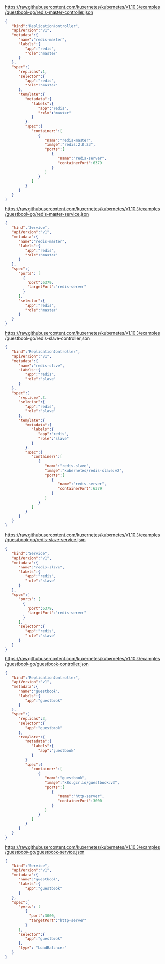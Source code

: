 
https://raw.githubusercontent.com/kubernetes/kubernetes/v1.10.3/examples/guestbook-go/redis-master-controller.json
```json
{
   "kind":"ReplicationController",
   "apiVersion":"v1",
   "metadata":{
      "name":"redis-master",
      "labels":{
         "app":"redis",
         "role":"master"
      }
   },
   "spec":{
      "replicas":1,
      "selector":{
         "app":"redis",
         "role":"master"
      },
      "template":{
         "metadata":{
            "labels":{
               "app":"redis",
               "role":"master"
            }
         },
         "spec":{
            "containers":[
               {
                  "name":"redis-master",
                  "image":"redis:2.8.23",
                  "ports":[
                     {
                        "name":"redis-server",
                        "containerPort":6379
                     }
                  ]
               }
            ]
         }
      }
   }
}
```


https://raw.githubusercontent.com/kubernetes/kubernetes/v1.10.3/examples/guestbook-go/redis-master-service.json
```json
{
   "kind":"Service",
   "apiVersion":"v1",
   "metadata":{
      "name":"redis-master",
      "labels":{
         "app":"redis",
         "role":"master"
      }
   },
   "spec":{
      "ports": [
        {
          "port":6379,
          "targetPort":"redis-server"
        }
      ],
      "selector":{
         "app":"redis",
         "role":"master"
      }
   }
}
```

https://raw.githubusercontent.com/kubernetes/kubernetes/v1.10.3/examples/guestbook-go/redis-slave-controller.json
```json
{
   "kind":"ReplicationController",
   "apiVersion":"v1",
   "metadata":{
      "name":"redis-slave",
      "labels":{
         "app":"redis",
         "role":"slave"
      }
   },
   "spec":{
      "replicas":2,
      "selector":{
         "app":"redis",
         "role":"slave"
      },
      "template":{
         "metadata":{
            "labels":{
               "app":"redis",
               "role":"slave"
            }
         },
         "spec":{
            "containers":[
               {
                  "name":"redis-slave",
                  "image":"kubernetes/redis-slave:v2",
                  "ports":[
                     {
                        "name":"redis-server",
                        "containerPort":6379
                     }
                  ]
               }
            ]
         }
      }
   }
}
```

https://raw.githubusercontent.com/kubernetes/kubernetes/v1.10.3/examples/guestbook-go/redis-slave-service.json
```json
{
   "kind":"Service",
   "apiVersion":"v1",
   "metadata":{
      "name":"redis-slave",
      "labels":{
         "app":"redis",
         "role":"slave"
      }
   },
   "spec":{
      "ports": [
        {
          "port":6379,
          "targetPort":"redis-server"
        }
      ],
      "selector":{
         "app":"redis",
         "role":"slave"
      }
   }
}
```

https://raw.githubusercontent.com/kubernetes/kubernetes/v1.10.3/examples/guestbook-go/guestbook-controller.json
```json
{
   "kind":"ReplicationController",
   "apiVersion":"v1",
   "metadata":{
      "name":"guestbook",
      "labels":{
         "app":"guestbook"
      }
   },
   "spec":{
      "replicas":3,
      "selector":{
         "app":"guestbook"
      },
      "template":{
         "metadata":{
            "labels":{
               "app":"guestbook"
            }
         },
         "spec":{
            "containers":[
               {
                  "name":"guestbook",
                  "image":"k8s.gcr.io/guestbook:v3",
                  "ports":[
                     {
                        "name":"http-server",
                        "containerPort":3000
                     }
                  ]
               }
            ]
         }
      }
   }
}
```

https://raw.githubusercontent.com/kubernetes/kubernetes/v1.10.3/examples/guestbook-go/guestbook-service.json
```json
{
   "kind":"Service",
   "apiVersion":"v1",
   "metadata":{
      "name":"guestbook",
      "labels":{
         "app":"guestbook"
      }
   },
   "spec":{
      "ports": [
         {
           "port":3000,
           "targetPort":"http-server"
         }
      ],
      "selector":{
         "app":"guestbook"
      },
      "type": "LoadBalancer"
   }
}
```



